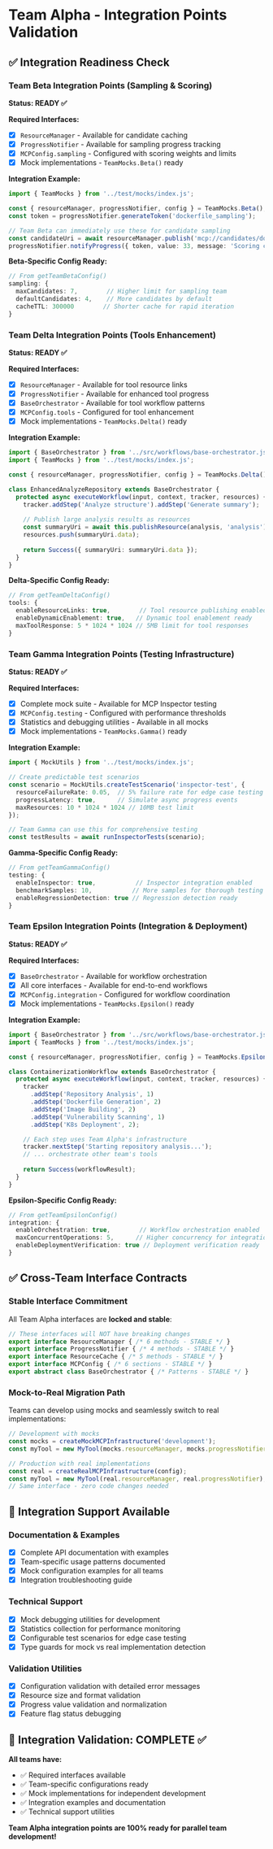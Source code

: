 # Team Alpha - Integration Points Validation

## ✅ Integration Readiness Check

### Team Beta Integration Points (Sampling & Scoring)
**Status: READY ✅**

**Required Interfaces:**
- [x] `ResourceManager` - Available for candidate caching
- [x] `ProgressNotifier` - Available for sampling progress tracking
- [x] `MCPConfig.sampling` - Configured with scoring weights and limits
- [x] Mock implementations - `TeamMocks.Beta()` ready

**Integration Example:**
```typescript
import { TeamMocks } from '../test/mocks/index.js';

const { resourceManager, progressNotifier, config } = TeamMocks.Beta();
const token = progressNotifier.generateToken('dockerfile_sampling');

// Team Beta can immediately use these for candidate sampling
const candidateUri = await resourceManager.publish('mcp://candidates/dockerfile-1', content);
progressNotifier.notifyProgress({ token, value: 33, message: 'Scoring candidates...' });
```

**Beta-Specific Config Ready:**
```typescript
// From getTeamBetaConfig()
sampling: {
  maxCandidates: 7,        // Higher limit for sampling team
  defaultCandidates: 4,    // More candidates by default  
  cacheTTL: 300000        // Shorter cache for rapid iteration
}
```

### Team Delta Integration Points (Tools Enhancement)  
**Status: READY ✅**

**Required Interfaces:**
- [x] `ResourceManager` - Available for tool resource links
- [x] `ProgressNotifier` - Available for enhanced tool progress
- [x] `BaseOrchestrator` - Available for tool workflow patterns
- [x] `MCPConfig.tools` - Configured for tool enhancement
- [x] Mock implementations - `TeamMocks.Delta()` ready

**Integration Example:**
```typescript
import { BaseOrchestrator } from '../src/workflows/base-orchestrator.js';
import { TeamMocks } from '../test/mocks/index.js';

const { resourceManager, progressNotifier, config } = TeamMocks.Delta();

class EnhancedAnalyzeRepository extends BaseOrchestrator {
  protected async executeWorkflow(input, context, tracker, resources) {
    tracker.addStep('Analyze structure').addStep('Generate summary');
    
    // Publish large analysis results as resources
    const summaryUri = await this.publishResource(analysis, 'analysis');
    resources.push(summaryUri.data);
    
    return Success({ summaryUri: summaryUri.data });
  }
}
```

**Delta-Specific Config Ready:**
```typescript
// From getTeamDeltaConfig()  
tools: {
  enableResourceLinks: true,        // Tool resource publishing enabled
  enableDynamicEnablement: true,   // Dynamic tool enablement ready
  maxToolResponse: 5 * 1024 * 1024 // 5MB limit for tool responses
}
```

### Team Gamma Integration Points (Testing Infrastructure)
**Status: READY ✅**

**Required Interfaces:**
- [x] Complete mock suite - Available for MCP Inspector testing
- [x] `MCPConfig.testing` - Configured with performance thresholds
- [x] Statistics and debugging utilities - Available in all mocks
- [x] Mock implementations - `TeamMocks.Gamma()` ready

**Integration Example:**
```typescript
import { MockUtils } from '../test/mocks/index.js';

// Create predictable test scenarios
const scenario = MockUtils.createTestScenario('inspector-test', {
  resourceFailureRate: 0.05,  // 5% failure rate for edge case testing
  progressLatency: true,      // Simulate async progress events
  maxResources: 10 * 1024 * 1024 // 10MB test limit
});

// Team Gamma can use this for comprehensive testing
const testResults = await runInspectorTests(scenario);
```

**Gamma-Specific Config Ready:**
```typescript
// From getTeamGammaConfig()
testing: {
  enableInspector: true,           // Inspector integration enabled
  benchmarkSamples: 10,           // More samples for thorough testing
  enableRegressionDetection: true // Regression detection ready
}
```

### Team Epsilon Integration Points (Integration & Deployment)
**Status: READY ✅**

**Required Interfaces:**
- [x] `BaseOrchestrator` - Available for workflow orchestration
- [x] All core interfaces - Available for end-to-end workflows
- [x] `MCPConfig.integration` - Configured for workflow coordination
- [x] Mock implementations - `TeamMocks.Epsilon()` ready

**Integration Example:**
```typescript
import { BaseOrchestrator } from '../src/workflows/base-orchestrator.js';
import { TeamMocks } from '../test/mocks/index.js';

const { resourceManager, progressNotifier, config } = TeamMocks.Epsilon();

class ContainerizationWorkflow extends BaseOrchestrator {
  protected async executeWorkflow(input, context, tracker, resources) {
    tracker
      .addStep('Repository Analysis', 1)
      .addStep('Dockerfile Generation', 2) 
      .addStep('Image Building', 2)
      .addStep('Vulnerability Scanning', 1)
      .addStep('K8s Deployment', 2);

    // Each step uses Team Alpha's infrastructure
    tracker.nextStep('Starting repository analysis...');
    // ... orchestrate other team's tools
    
    return Success(workflowResult);
  }
}
```

**Epsilon-Specific Config Ready:**
```typescript  
// From getTeamEpsilonConfig()
integration: {
  enableOrchestration: true,        // Workflow orchestration enabled
  maxConcurrentOperations: 5,      // Higher concurrency for integration
  enableDeploymentVerification: true // Deployment verification ready
}
```

## ✅ Cross-Team Interface Contracts

### Stable Interface Commitment
All Team Alpha interfaces are **locked and stable**:

```typescript
// These interfaces will NOT have breaking changes
export interface ResourceManager { /* 6 methods - STABLE */ }
export interface ProgressNotifier { /* 4 methods - STABLE */ }  
export interface ResourceCache { /* 5 methods - STABLE */ }
export interface MCPConfig { /* 6 sections - STABLE */ }
export abstract class BaseOrchestrator { /* Patterns - STABLE */ }
```

### Mock-to-Real Migration Path
Teams can develop using mocks and seamlessly switch to real implementations:

```typescript
// Development with mocks
const mocks = createMockMCPInfrastructure('development');
const myTool = new MyTool(mocks.resourceManager, mocks.progressNotifier);

// Production with real implementations  
const real = createRealMCPInfrastructure(config);
const myTool = new MyTool(real.resourceManager, real.progressNotifier);
// Same interface - zero code changes needed
```

## 🔧 Integration Support Available

### Documentation & Examples
- [x] Complete API documentation with examples
- [x] Team-specific usage patterns documented
- [x] Mock configuration examples for all teams
- [x] Integration troubleshooting guide

### Technical Support  
- [x] Mock debugging utilities for development
- [x] Statistics collection for performance monitoring
- [x] Configurable test scenarios for edge case testing
- [x] Type guards for mock vs real implementation detection

### Validation Utilities
- [x] Configuration validation with detailed error messages
- [x] Resource size and format validation
- [x] Progress value validation and normalization
- [x] Feature flag status debugging

## 🎉 Integration Validation: COMPLETE ✅

**All teams have:**
- ✅ Required interfaces available
- ✅ Team-specific configurations ready
- ✅ Mock implementations for independent development  
- ✅ Integration examples and documentation
- ✅ Technical support utilities

**Team Alpha integration points are 100% ready for parallel team development!**